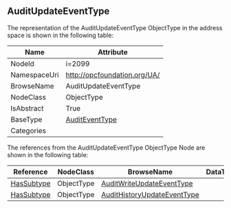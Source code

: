 <!-- objecttype -->
## AuditUpdateEventType
  
<!-- end of text -->
The representation of the AuditUpdateEventType ObjectType in the address space is shown in the following table:  

|Name|Attribute|
|---|---|
|NodeId|i=2099|
|NamespaceUri|http://opcfoundation.org/UA/|
|BrowseName|AuditUpdateEventType|
|NodeClass|ObjectType|
|IsAbstract|True|
|BaseType|[AuditEventType](../../ObjectTypes/AuditEventType/readme.md)|
|Categories||

The references from the AuditUpdateEventType ObjectType Node are shown in the following table:  

|Reference|NodeClass|BrowseName|DataType|TypeDefinition|ModellingRule|
|---|---|---|---|---|---|
|[HasSubtype](../../ReferenceTypes/HasSubtype/readme.md)|ObjectType|[AuditWriteUpdateEventType](#AuditWriteUpdateEventType)||||
|[HasSubtype](../../ReferenceTypes/HasSubtype/readme.md)|ObjectType|[AuditHistoryUpdateEventType](#AuditHistoryUpdateEventType)||||


